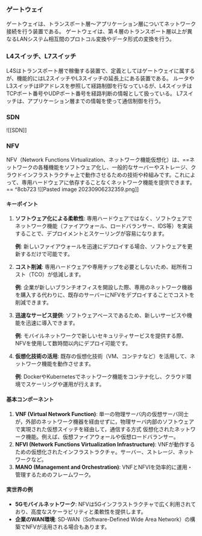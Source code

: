 ### ゲートウェイ
ゲートウェイは、トランスポート層〜アプリケーション層についてネットワーク接続を行う装置である。
ゲートウェイは、第４層のトランスポート層以上が異なるLANシステム相互間のプロトコル変換やデータ形式の変換を行う。

### L4スイッチ、L7スイッチ
L4Sはトランスポート層で稼働する装置で、定義としてはゲートウェイに属するが、機能的にはL2スイッチやL3スイッチの延長上にある装置である。
ルータやL3スイッチはIPアドレスを参照して経路制御を行なっているが、L4スイッチはTCPポート番号やUDPポート番号を経路判断の情報として扱っている。
L7スイッチは、アプリケーション層までの情報を使って通信制御を行う。

### SDN
![[SDN]]

### NFV
NFV（Network Functions Virtualization、ネットワーク機能仮想化）は、==ネットワークの各種機能をソフトウェア化し、一般的なサーバーやストレージ、クラウドインフラストラクチャ上で動作させるための技術や枠組みです。これによって、専用ハードウェアに依存することなくネットワーク機能を提供できます。== ^8cb723
![[Pasted image 20230906232359.png]]
#### キーポイント
1. **ソフトウェア化による柔軟性**: 専用ハードウェアではなく、ソフトウェアでネットワーク機能（ファイアウォール、ロードバランサー、IDS等）を実装することで、デプロイメントとスケーリングが容易になります。
   
   **例**: 新しいファイアウォールを迅速にデプロイする場合、ソフトウェアを更新するだけで可能です。

2. **コスト削減**: 専用ハードウェアや専用チップを必要としないため、総所有コスト（TCO）が低減します。

   **例**: 企業が新しいブランチオフィスを開設した際、専用のネットワーク機器を購入する代わりに、既存のサーバーにNFVをデプロイすることでコストを削減できます。

3. **迅速なサービス提供**: ソフトウェアベースであるため、新しいサービスや機能を迅速に導入できます。

   **例**: モバイルネットワークで新しいセキュリティサービスを提供する際、NFVを使用して数時間以内にデプロイ可能です。

4. **仮想化技術の活用**: 既存の仮想化技術（VM、コンテナなど）を活用して、ネットワーク機能を動作させます。
  
   **例**: DockerやKubernetesでネットワーク機能をコンテナ化し、クラウド環境でスケーリングや運用が行えます。

#### 基本コンポーネント
1. **VNF (Virtual Network Function)**: 単一の物理サーバ内の仮想サーバ同士が，外部のネットワーク機器を経由せずに，物理サーバ内部のソフトウェアで実現された仮想スイッチを経由して，通信する方式
   仮想化されたネットワーク機能。例えば、仮想ファイアウォールや仮想ロードバランサー。
2. **NFVI (Network Functions Virtualization Infrastructure)**: VNFが動作するための仮想化されたインフラストラクチャ。サーバー、ストレージ、ネットワークなど。
3. **MANO (Management and Orchestration)**: VNFとNFVIを効率的に運用・管理するためのフレームワーク。

#### 実世界の例
- **5Gモバイルネットワーク**: NFVは5Gインフラストラクチャで広く利用されており、高度なスケーラビリティと柔軟性を提供します。
- **企業のWAN環境**: SD-WAN（Software-Defined Wide Area Network）の構築でNFVが活用される場合もあります。


